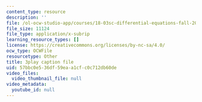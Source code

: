```yaml
---
content_type: resource
description: ''
file: /ol-ocw-studio-app/courses/18-03sc-differential-equations-fall-2011/57bbc0e536df59eaa1cfc0c712db60de_pGECDB15L9o.vtt
file_size: 11124
file_type: application/x-subrip
learning_resource_types: []
license: https://creativecommons.org/licenses/by-nc-sa/4.0/
ocw_type: OCWFile
resourcetype: Other
title: 3play caption file
uid: 57bbc0e5-36df-59ea-a1cf-c0c712db60de
video_files:
  video_thumbnail_file: null
video_metadata:
  youtube_id: null
---
```

